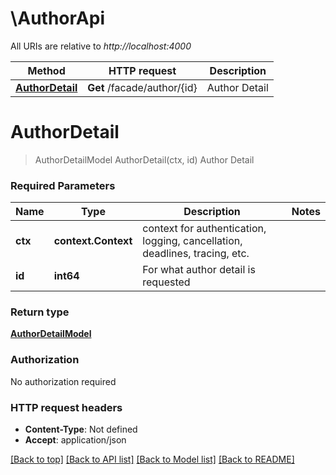 # \AuthorApi

All URIs are relative to *http://localhost:4000*

Method | HTTP request | Description
------------- | ------------- | -------------
[**AuthorDetail**](AuthorApi.md#AuthorDetail) | **Get** /facade/author/{id} | Author Detail


# **AuthorDetail**
> AuthorDetailModel AuthorDetail(ctx, id)
Author Detail

### Required Parameters

Name | Type | Description  | Notes
------------- | ------------- | ------------- | -------------
 **ctx** | **context.Context** | context for authentication, logging, cancellation, deadlines, tracing, etc.
  **id** | **int64**| For what author detail is requested | 

### Return type

[**AuthorDetailModel**](AuthorDetail.md)

### Authorization

No authorization required

### HTTP request headers

 - **Content-Type**: Not defined
 - **Accept**: application/json

[[Back to top]](#) [[Back to API list]](../README.md#documentation-for-api-endpoints) [[Back to Model list]](../README.md#documentation-for-models) [[Back to README]](../README.md)

